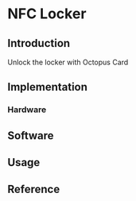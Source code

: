 # NFC Locker

## Introduction
Unlock the locker with Octopus Card

## Implementation

### Hardware

## Software

## Usage

## Reference
